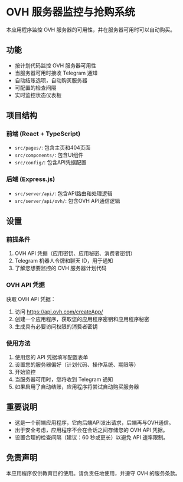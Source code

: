 
# OVH 服务器监控与抢购系统

本应用程序监控 OVH 服务器的可用性，并在服务器可用时可以自动购买。

## 功能

- 按计划代码监控 OVH 服务器可用性
- 当服务器可用时接收 Telegram 通知
- 自动结账选项，自动购买服务器
- 可配置的检查间隔
- 实时监控状态仪表板

## 项目结构

### 前端 (React + TypeScript)
- `src/pages/`: 包含主页和404页面
- `src/components/`: 包含UI组件
- `src/config/`: 包含API凭据配置

### 后端 (Express.js)
- `src/server/api/`: 包含API路由和处理逻辑
- `src/server/api/ovh/`: 包含OVH API通信逻辑

## 设置

### 前提条件

1. OVH API 凭据（应用密钥、应用秘密、消费者密钥）
2. Telegram 机器人令牌和聊天 ID，用于通知
3. 了解您想要监控的 OVH 服务器计划代码

### OVH API 凭据

获取 OVH API 凭据：

1. 访问 https://api.ovh.com/createApp/
2. 创建一个应用程序，获取您的应用程序密钥和应用程序秘密
3. 生成具有必要访问权限的消费者密钥

### 使用方法

1. 使用您的 API 凭据填写配置表单
2. 设置您的服务器偏好（计划代码、操作系统、期限等）
3. 开始监控
4. 当服务器可用时，您将收到 Telegram 通知
5. 如果启用了自动结账，应用程序将尝试自动购买服务器

## 重要说明

- 这是一个前端应用程序，它向后端API发出请求，后端再与OVH通信。
- 出于安全考虑，应用程序不会在会话之间存储您的 OVH API 凭据。
- 设置合理的检查间隔（建议：60 秒或更长）以避免 API 速率限制。

## 免责声明

本应用程序仅供教育目的使用。请负责任地使用，并遵守 OVH 的服务条款。
